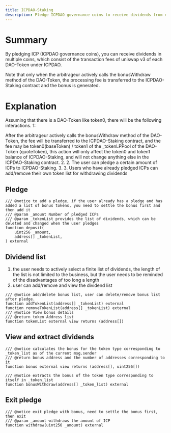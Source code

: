 ```yaml
---
title: ICPDAO-Staking
description: Pledge ICPDAO governance coins to receive dividends from each DAO-Token
---
```


# Summary

By pledging ICP (ICPDAO governance coins), you can receive dividends in multiple coins, which consist of the transaction fees of uniswap v3 of each DAO-Token under ICPDAO.

Note that only when the arbitrageur actively calls the bonusWithdraw method of the DAO-Token, the processing fee is transferred to the ICPDAO-Staking contract and the bonus is generated.

# Explanation

Assuming that there is a DAO-Token like token0, there will be the following interactions. 1:

After the arbitrageur actively calls the bonusWithdraw method of the DAO-Token, the fee will be transferred to the ICPDAO-Staking contract, and the fee may be token0(baseToken) / token1 of the _tokenLPPool of the DAO-Token (quoteToken), this action will only affect the token0 and token1 balance of ICPDAO-Staking, and will not change anything else in the ICPDAO-Staking contract. 2.
2. The user can pledge a certain amount of ICPs to ICPDAO-Staking. 3.
3. Users who have already pledged ICPs can add/remove their own token list for withdrawing dividends

## Pledge

```solidity
/// @notice to add a pledge, if the user already has a pledge and has added a list of bonus tokens, you need to settle the bonus first and then add it
/// @param _amount Number of pledged ICPs
/// @param _tokenList provides the list of dividends, which can be deleted and changed when the user pledges
function deposit(
    uint256 _amount, 
    address[] _tokenList,
) external
```

## Dividend list

1. the user needs to actively select a finite list of dividends, the length of the list is not limited to the business, but the user needs to be reminded of the disadvantages of too long a length
2. user can add/remove and view the dividend list

```solidity
/// @notice add/delete bonus list, user can delete/remove bonus list after pledge.
function addTokenList(address[] _tokenList) external
function removeTokenList(address[] _tokenList) external
/// @notice View bonus details
/// @return token Address list
function tokenList external view returns (address[])
```

## View and extract dividends

```solidity
/// @notice calculates the bonus for the token type corresponding to _token_list as of the current msg.sender
/// @return bonus address and the number of addresses corresponding to it
function bonus external view returns (address[], uint256[])

/// @notice extracts the bonus of the token type corresponding to itself in _token_list
function bonusWithdraw(address[] _token_list) external
```

## Exit pledge

```solidity
/// @notice exit pledge with bonus, need to settle the bonus first, then exit
/// @param _amount withdraws the amount of ICP
function withdraw(uint256 _amount) external
```
